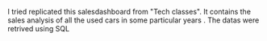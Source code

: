 I tried replicated this salesdashboard from "Tech classes".
It contains the sales analysis of all the used cars in some particular years . The datas were retrived using SQL 

